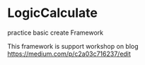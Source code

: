 # LogicCalculate
practice basic create Framework 

This framework is support workshop on blog https://medium.com/p/c2a03c716237/edit
